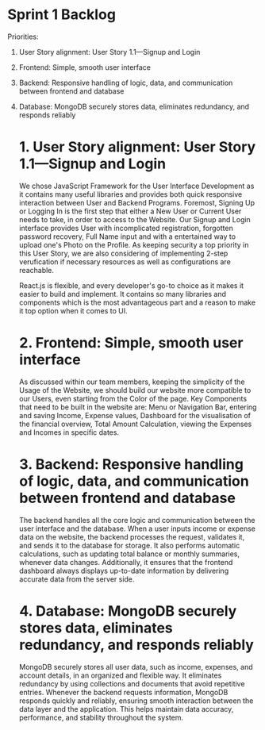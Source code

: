 # Sprint 1 Backlog

Priorities:

1. User Story alignment: User Story 1.1—Signup and Login
2. Frontend: Simple, smooth user interface
3. Backend: Responsive handling of logic, data, and communication between frontend and database
4. Database: MongoDB securely stores data, eliminates redundancy, and responds reliably



   # **1. User Story alignment: User Story 1.1—Signup and Login**
   
   We chose JavaScript Framework for the User Interface Development as it contains many useful libraries and provides both quick responsive interaction between User and Backend Programs.
   Foremost, Signing Up or Logging In is the first step that either a New User or Current User needs to take, in order to access to the Website.
   Our Signup and Login interface provides User with incomplicated registration, forgotten password recovery, Full Name input and with a entertained way to upload one's Photo on the Profile.
   As keeping security a top priority in this User Story, we are also considering of implementing 2-step verufication if necessary resources as well as configurations are reachable.
   
   React.js is flexible, and every developer's go-to choice as it makes it easier to build and implement. It contains so many libraries and components which is the most advantageous part and a reason to make it
   top option when it comes to UI. 

   # **2. Frontend: Simple, smooth user interface**
   
   As discussed within our team members, keeping the simplicity of the Usage of the Website, we should build our website more compatible to our Users, even starting from the Color of the page.
   Key Components that need to be built in the website are: Menu or Navigation Bar, entering and saving Income, Expense values, Dashboard for the visualisation of the financial overview, Total Amount Calculation,      viewing the Expenses and Incomes in specific dates.

   # **3. Backend: Responsive handling of logic, data, and communication between frontend and database**
   
   The backend handles all the core logic and communication between the user interface and the database. When a user inputs income or expense data on the website, the backend processes the request, validates it,     and sends it to the database for storage. It also performs automatic calculations, such as updating total balance or monthly summaries, whenever data changes. Additionally, it ensures that the frontend            dashboard always displays up-to-date information by delivering accurate data from the server side.

   # **4. Database: MongoDB securely stores data, eliminates redundancy, and responds reliably**
   
   MongoDB securely stores all user data, such as income, expenses, and account details, in an organized and flexible way. It eliminates redundancy by using collections and documents that avoid repetitive            entries. Whenever the backend requests information, MongoDB responds quickly and reliably, ensuring smooth interaction between the data layer and the application. This helps maintain data accuracy,                performance, and stability throughout the system.                                                          







   
